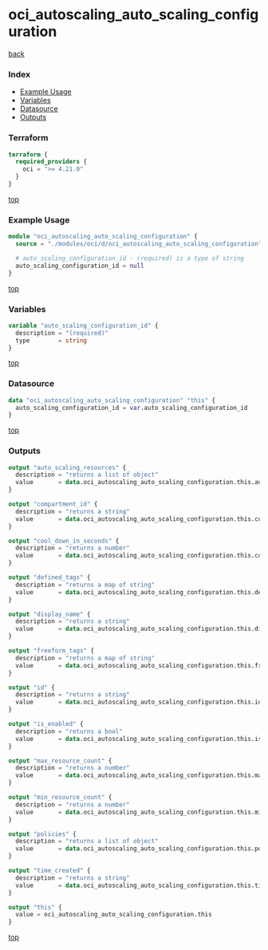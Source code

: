 # oci_autoscaling_auto_scaling_configuration

[back](../oci.md)

### Index

- [Example Usage](#example-usage)
- [Variables](#variables)
- [Datasource](#datasource)
- [Outputs](#outputs)

### Terraform

```terraform
terraform {
  required_providers {
    oci = ">= 4.21.0"
  }
}
```

[top](#index)

### Example Usage

```terraform
module "oci_autoscaling_auto_scaling_configuration" {
  source = "./modules/oci/d/oci_autoscaling_auto_scaling_configuration"

  # auto_scaling_configuration_id - (required) is a type of string
  auto_scaling_configuration_id = null
}
```

[top](#index)

### Variables

```terraform
variable "auto_scaling_configuration_id" {
  description = "(required)"
  type        = string
}
```

[top](#index)

### Datasource

```terraform
data "oci_autoscaling_auto_scaling_configuration" "this" {
  auto_scaling_configuration_id = var.auto_scaling_configuration_id
}
```

[top](#index)

### Outputs

```terraform
output "auto_scaling_resources" {
  description = "returns a list of object"
  value       = data.oci_autoscaling_auto_scaling_configuration.this.auto_scaling_resources
}

output "compartment_id" {
  description = "returns a string"
  value       = data.oci_autoscaling_auto_scaling_configuration.this.compartment_id
}

output "cool_down_in_seconds" {
  description = "returns a number"
  value       = data.oci_autoscaling_auto_scaling_configuration.this.cool_down_in_seconds
}

output "defined_tags" {
  description = "returns a map of string"
  value       = data.oci_autoscaling_auto_scaling_configuration.this.defined_tags
}

output "display_name" {
  description = "returns a string"
  value       = data.oci_autoscaling_auto_scaling_configuration.this.display_name
}

output "freeform_tags" {
  description = "returns a map of string"
  value       = data.oci_autoscaling_auto_scaling_configuration.this.freeform_tags
}

output "id" {
  description = "returns a string"
  value       = data.oci_autoscaling_auto_scaling_configuration.this.id
}

output "is_enabled" {
  description = "returns a bool"
  value       = data.oci_autoscaling_auto_scaling_configuration.this.is_enabled
}

output "max_resource_count" {
  description = "returns a number"
  value       = data.oci_autoscaling_auto_scaling_configuration.this.max_resource_count
}

output "min_resource_count" {
  description = "returns a number"
  value       = data.oci_autoscaling_auto_scaling_configuration.this.min_resource_count
}

output "policies" {
  description = "returns a list of object"
  value       = data.oci_autoscaling_auto_scaling_configuration.this.policies
}

output "time_created" {
  description = "returns a string"
  value       = data.oci_autoscaling_auto_scaling_configuration.this.time_created
}

output "this" {
  value = oci_autoscaling_auto_scaling_configuration.this
}
```

[top](#index)